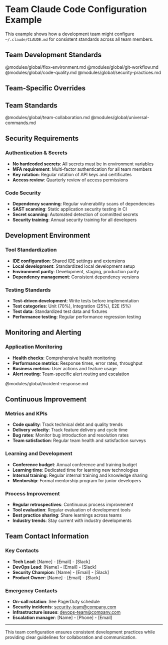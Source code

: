 # Team Claude Code Configuration Example

This example shows how a development team might configure `~/.claude/CLAUDE.md` for consistent standards across all team members.

## Team Development Standards

@modules/global/flox-environment.md
@modules/global/git-workflow.md
@modules/global/code-quality.md
@modules/global/security-practices.md

## Team-Specific Overrides

## Team Standards

@modules/global/team-collaboration.md
@modules/global/universal-commands.md

## Security Requirements

### Authentication & Secrets
- **No hardcoded secrets**: All secrets must be in environment variables
- **MFA requirement**: Multi-factor authentication for all team members
- **Key rotation**: Regular rotation of API keys and certificates
- **Access review**: Quarterly review of access permissions

### Code Security
- **Dependency scanning**: Regular vulnerability scans of dependencies
- **SAST scanning**: Static application security testing in CI
- **Secret scanning**: Automated detection of committed secrets
- **Security training**: Annual security training for all developers


## Development Environment

### Tool Standardization
- **IDE configuration**: Shared IDE settings and extensions
- **Local development**: Standardized local development setup
- **Environment parity**: Development, staging, production parity
- **Dependency management**: Consistent dependency versions

### Testing Standards
- **Test-driven development**: Write tests before implementation
- **Test categories**: Unit (70%), Integration (25%), E2E (5%)
- **Test data**: Standardized test data and fixtures
- **Performance testing**: Regular performance regression testing

## Monitoring and Alerting

### Application Monitoring
- **Health checks**: Comprehensive health monitoring
- **Performance metrics**: Response times, error rates, throughput
- **Business metrics**: User actions and feature usage
- **Alert routing**: Team-specific alert routing and escalation

@modules/global/incident-response.md

## Continuous Improvement

### Metrics and KPIs
- **Code quality**: Track technical debt and quality trends
- **Delivery velocity**: Track feature delivery and cycle time
- **Bug rates**: Monitor bug introduction and resolution rates
- **Team satisfaction**: Regular team health and satisfaction surveys

### Learning and Development
- **Conference budget**: Annual conference and training budget
- **Learning time**: Dedicated time for learning new technologies
- **Internal training**: Regular internal training and knowledge sharing
- **Mentorship**: Formal mentorship program for junior developers

### Process Improvement
- **Regular retrospectives**: Continuous process improvement
- **Tool evaluation**: Regular evaluation of development tools
- **Best practice sharing**: Share learnings across teams
- **Industry trends**: Stay current with industry developments

## Team Contact Information

### Key Contacts
- **Tech Lead**: [Name] - [Email] - [Slack]
- **DevOps Lead**: [Name] - [Email] - [Slack]
- **Security Champion**: [Name] - [Email] - [Slack]
- **Product Owner**: [Name] - [Email] - [Slack]

### Emergency Contacts
- **On-call rotation**: See PagerDuty schedule
- **Security incidents**: security-team@company.com
- **Infrastructure issues**: devops-team@company.com
- **Escalation manager**: [Name] - [Phone] - [Email]

---

This team configuration ensures consistent development practices while providing clear guidelines for collaboration and communication.